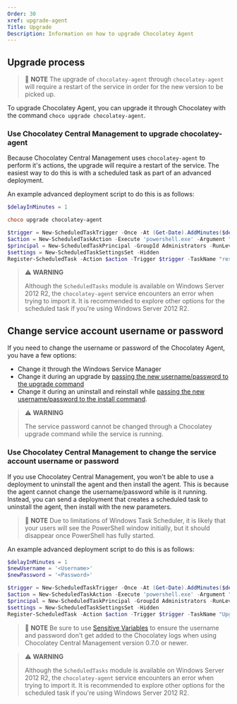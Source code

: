 ```yaml
---
Order: 30
xref: upgrade-agent
Title: Upgrade
Description: Information on how to upgrade Chocolatey Agent
---
```


## Upgrade process

> :memo: **NOTE** The upgrade of `chocolatey-agent` through `chocolatey-agent` will require a restart of the service in order for the new version to be picked up.

To upgrade Chocolatey Agent, you can upgrade it through Chocolatey with the command `choco upgrade chocolatey-agent`.

### Use Chocolatey Central Management to upgrade chocolatey-agent

Because Chocolatey Central Management uses `chocolatey-agent` to perform it's actions, the upgrade will require a restart of the service. The easiest way to do this is with a scheduled task as part of an advanced deployment.

An example advanced deployment script to do this is as follows:

```powershell
$delayInMinutes = 1

choco upgrade chocolatey-agent

$trigger = New-ScheduledTaskTrigger -Once -At (Get-Date).AddMinutes($delayInMinutes)
$action = New-ScheduledTaskAction -Execute 'powershell.exe' -Argument "-WindowStyle Hidden -Command Restart-Service chocolatey-agent"
$principal = New-ScheduledTaskPrincipal -GroupId Administrators -RunLevel Highest
$settings = New-ScheduledTaskSettingsSet -Hidden
Register-ScheduledTask -Action $action -Trigger $trigger -TaskName "restart chocolatey-agent" -Description "Upgrade Chocolatey Agent" -Principal $principal -Settings $settings -Verbose:$false
```

> :warning: **WARNING**
> 
> Although the `ScheduledTasks` module is available on Windows Server 2012 R2, the `chocolatey-agent` service encounters an error when trying to import it. It is recommended to explore other options for the scheduled task if you're using Windows Server 2012 R2.

## Change service account username or password

If you need to change the username or password of the Chocolatey Agent, you have a few options:

* Change it through the Windows Service Manager
* Change it during an upgrade by [passing the new username/password to the upgrade command](xref:setup-agent#package-parameters)
* Change it during an uninstall and reinstall while [passing the new username/password to the install command](xref:setup-agent#package-parameters).

> :warning: **WARNING**
> 
> The service password cannot be changed through a Chocolatey upgrade command while the service is running.

### Use Chocolatey Central Management to change the service account username or password

If you use Chocolatey Central Management, you won't be able to use a deployment to uninstall the agent and then install the agent. This is because the agent cannot change the username/password while is it running. Instead, you can send a deployment that creates a scheduled task to uninstall the agent, then install with the new parameters.

> :memo: **NOTE** Due to limitations of Windows Task Scheduler, it is likely that your users will see the PowerShell window initially, but it should disappear once PowerShell has fully started.

An example advanced deployment script to do this is as follows:

```powershell
$delayInMinutes = 1
$newUsername = '<Username>'
$newPassword = '<Password>'

$trigger = New-ScheduledTaskTrigger -Once -At (Get-Date).AddMinutes($delayInMinutes)
$action = New-ScheduledTaskAction -Execute 'powershell.exe' -Argument "-WindowStyle Hidden -Command choco uninstall chocolatey-agent -y ; choco install chocolatey-agent -y --params='/Username:$newUsername' --package-parameters-sensitive='/Password:$newPassword'"
$principal = New-ScheduledTaskPrincipal -GroupId Administrators -RunLevel Highest
$settings = New-ScheduledTaskSettingsSet -Hidden
Register-ScheduledTask -Action $action -Trigger $trigger -TaskName "Upgrade chocolatey-agent" -Description "Upgrade Chocolatey Agent" -Principal $principal -Settings $settings -Verbose:$false
```

> :memo: **NOTE** Be sure to use [Sensitive Variables](xref:ccm-sensitive-variables) to ensure the username and password don't get added to the Chocolatey logs when using Chocolatey Central Management version 0.7.0 or newer.

> :warning: **WARNING**
> 
> Although the `ScheduledTasks` module is available on Windows Server 2012 R2, the `chocolatey-agent` service encounters an error when trying to import it. It is recommended to explore other options for the scheduled task if you're using Windows Server 2012 R2.
